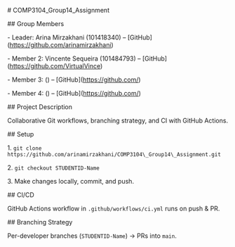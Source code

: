 \# COMP3104\_Group14\_Assignment



\## Group Members

\- Leader: Arina Mirzakhani (101418340) – \[GitHub](https://github.com/arinamirzakhani)

\- Member 2: Vincente Sequeira (101484793) – \[GitHub](https://github.com/VirtualVince)

\- Member 3: <Name> (<ID>) – \[GitHub](https://github.com/<user>)

\- Member 4: <Name> (<ID>) – \[GitHub](https://github.com/<user>)



\## Project Description

Collaborative Git workflows, branching strategy, and CI with GitHub Actions.



\## Setup

1\. `git clone https://github.com/arinamirzakhani/COMP3104\_Group14\_Assignment.git`

2\. `git checkout STUDENTID-Name`

3\. Make changes locally, commit, and push.



\## CI/CD

GitHub Actions workflow in `.github/workflows/ci.yml` runs on push \& PR.



\## Branching Strategy

Per-developer branches (`STUDENTID-Name`) → PRs into `main`.



